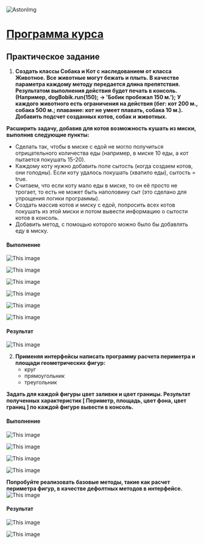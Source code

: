 <img src="https://storage.yandexcloud.net/dev.astonsite.s3backet/aston-redisign/common/logo/AstonLogo_dark.svg" title="AstonImg"/>
&nbsp;

# [Программа курса](README.md)

## Практическое задание

1. **Создать классы Собака и Кот с наследованием от класса Животное.**
**Все животные могут бежать и плыть. В качестве параметра каждому методу передается длина препятствия. Результатом выполнения действия будет печать в консоль. (Например, dogBobik.run(150); -> 'Бобик пробежал 150 м.');** **У каждого животного есть ограничения на действия (бег: кот 200 м., собака 500 м.; плавание: кот не умеет плавать, собака 10 м.).**
**Добавить подсчет созданных котов, собак и животных.**

**Расширить задачу, добавив для котов возможность кушать из миски, выполнив следующие пункты:**

- Сделать так, чтобы в миске с едой не могло получиться отрицательного количества еды (например, в миске 10 еды, а кот пытается покушать 15-20).
- Каждому коту нужно добавить поле сытость (когда создаем котов, они голодны). Если коту удалось покушать (хватило еды), сытость = true.
- Считаем, что если коту мало еды в миске, то он её просто не трогает, то есть не может быть наполовину сыт (это сделано для упрощения логики программы).
- Создать массив котов и миску с едой, попросить всех котов покушать из этой миски и потом вывести информацию о сытости котов в консоль.
- Добавить метод, с помощью которого можно было бы добавлять еду в миску.

#### **Выполнение**

![This image](images/lesson_5/lesson_5_1.png) 

![This image](images/lesson_5/lesson_5_2.png) 

![This image](images/lesson_5/lesson_5_3.png) 

![This image](images/lesson_5/lesson_5_4.png) 

![This image](images/lesson_5/lesson_5_5.png) 

![This image](images/lesson_5/lesson_5_6.png)

#### **Результат**

![This image](images/lesson_5/lesson_5_7.png)

2. **Применяя интерфейсы написать программу расчета периметра и площади геометрических фигур:**
   - круг 
   - прямоугольник 
   - треугольник
   
**Задать для каждой фигуры цвет заливки и цвет границы.
   Результат полученных характеристик [ Периметр, площадь, цвет фона, цвет границ ] по каждой
   фигуре вывести в консоль.**
   

#### **Выполнение**

![This image](images/lesson_5/lesson_5_8.png)

![This image](images/lesson_5/lesson_5_9.png)

![This image](images/lesson_5/lesson_5_10.png)

![This image](images/lesson_5/lesson_5_11.png)

**Попробуйте реализовать базовые методы, такие как расчет периметра фигур, в качестве
дефолтных методов в интерфейсе.**
![This image](images/lesson_5/lesson_5_12.png)

#### **Результат**

![This image](images/lesson_5/lesson_5_13.png)

![This image](images/lesson_5/lesson_5_14.png)

